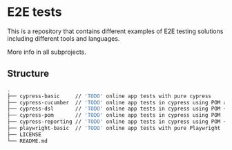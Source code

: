 # E2E tests

This is a repository that contains different examples of E2E testing solutions including different tools and languages.

More info in all subprojects.

## Structure

```bash
.
├── cypress-basic     // 'TODO' online app tests with pure cypress
├── cypress-cucumber  // 'TODO' online app tests in cypress using POM and Cucumber
├── cypress-dsl       // 'TODO' online app tests in cypress using POM + DSL
├── cypress-pom       // 'TODO' online app tests in cypress using POM
├── cypress-reporting // 'TODO' online app tests in cypress using POM + reporting
├── playwright-basic  // 'TODO' online app tests with pure Playwright
├── LICENSE
└── README.md
```